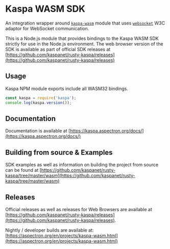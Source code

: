 # Kaspa WASM SDK

An integration wrapper around [`kaspa-wasm`](https://www.npmjs.com/package/kaspa-wasm) module that uses [`websocket`](https://www.npmjs.com/package/websocket) W3C adaptor for WebSocket communication.

This is a Node.js module that provides bindings to the Kaspa WASM SDK strictly for use in the Node.js environment. The web browser version of the SDK is available as part of official SDK releases at [https://github.com/kaspanet/rusty-kaspa/releases](https://github.com/kaspanet/rusty-kaspa/releases)

## Usage

Kaspa NPM module exports include all WASM32 bindings.
```javascript
const kaspa = require('kaspa');
console.log(kaspa.version());
```

## Documentation

Documentation is available at [https://kaspa.aspectron.org/docs/](https://kaspa.aspectron.org/docs/)


## Building from source & Examples

SDK examples as well as information on building the project from source can be found at [https://github.com/kaspanet/rusty-kaspa/tree/master/wasm](https://github.com/kaspanet/rusty-kaspa/tree/master/wasm)

## Releases

Official releases as well as releases for Web Browsers are available at [https://github.com/kaspanet/rusty-kaspa/releases](https://github.com/kaspanet/rusty-kaspa/releases).

Nightly / developer builds are available at: [https://aspectron.org/en/projects/kaspa-wasm.html](https://aspectron.org/en/projects/kaspa-wasm.html)

